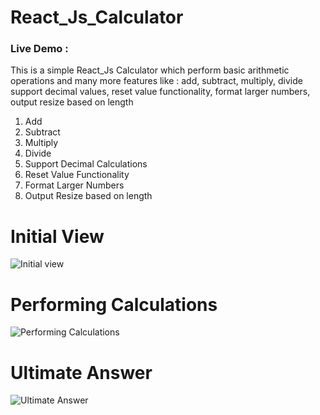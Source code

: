 # React_Js_Calculator <h3>Live Demo : <a href="https://lgm-reactjs-calculator.netlify.app/"></a></h3>
This is a simple React_Js Calculator which perform basic arithmetic operations and many more features like : add, subtract, multiply, divide support decimal values, reset value functionality, format larger numbers, output resize based on length
<ol>
  <li>Add</li>
  <li>Subtract</li>
  <li>Multiply</li>
  <li>Divide</li>
  <li>Support Decimal Calculations</li>
  <li>Reset Value Functionality</li>
  <li>Format Larger Numbers</li>
  <li>Output Resize based on length</li>
</ol>

<h1>Initial View</h1>

![Initial view](https://user-images.githubusercontent.com/81731490/180640547-fcea5362-c1a2-4e9e-bd0a-d4c6e1c5d9e3.jpeg)

<h1>Performing Calculations</h1>

![Performing Calculations](https://user-images.githubusercontent.com/81731490/180640218-a4097a58-4c8f-4819-81fb-2dec6929459b.jpeg)

<h1>Ultimate Answer</h1>

![Ultimate Answer](https://user-images.githubusercontent.com/81731490/180640578-a3b52540-cee3-41b0-819c-601cd572f7e6.jpeg)
